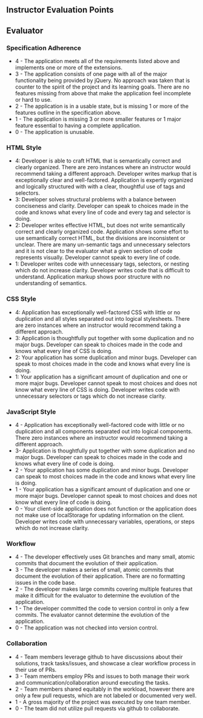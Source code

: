 ## Instructor Evaluation Points
## Evaluator

### Specification Adherence

- 4 - The application meets all of the requirements listed above and implements one or more of the extensions.
- 3 - The application consists of one page with all of the major functionality being provided by jQuery. No approach was taken that is counter to the spirit of the project and its learning goals. There are no features missing from above that make the application feel incomplete or hard to use.
- 2 - The application is in a usable state, but is missing 1 or more of the features outline in the specification above.
- 1 - The application is missing 3 or more smaller features or 1 major feature essential to having a complete application.
- 0 - The application is unusable.

### HTML Style

- 4: Developer is able to craft HTML that is semantically correct and clearly organized. There are zero instances where an instructor would recommend taking a different approach. Developer writes markup that is exceptionally clear and well-factored. Application is expertly organized and logically structured with with a clear, thoughtful use of tags and selectors.
- 3: Developer solves structural problems with a balance between conciseness and clarity. Developer can speak to choices made in the code and knows what every line of code and every tag and selector is doing.
- 2: Developer writes effective HTML, but does not write semantically correct and clearly organized code. Application shows some effort to use semantically correct HTML, but the divisions are inconsistent or unclear. There are many un-semantic tags and unnecessary selectors and it is not clear to the evaluator what a given section of code represents visually. Developer cannot speak to every line of code.
- 1: Developer writes code with unnecessary tags, selectors, or nesting which do not increase clarity. Developer writes code that is difficult to understand. Application markup shows poor structure with no understanding of semantics.

### CSS Style

- 4: Application has exceptionally well-factored CSS with little or no duplication and all styles separated out into logical stylesheets. There are zero instances where an instructor would recommend taking a different approach.
- 3: Application is thoughtfully put together with some duplication and no major bugs. Developer can speak to choices made in the code and knows what every line of CSS is doing.
- 2: Your application has some duplication and minor bugs. Developer can speak to most choices made in the code and knows what every line is doing.
- 1: Your application has a significant amount of duplication and one or more major bugs. Developer cannot speak to most choices and does not know what every line of CSS is doing. Developer writes code with unnecessary selectors or tags which do not increase clarity.

### JavaScript Style

- 4 - Application has exceptionally well-factored code with little or no duplication and all components separated out into logical components. There zero instances where an instructor would recommend taking a different approach.
- 3- Application is thoughtfully put together with some duplication and no major bugs. Developer can speak to choices made in the code and knows what every line of code is doing.
- 2 - Your application has some duplication and minor bugs. Developer can speak to most choices made in the code and knows what every line is doing.
- 1 - Your application has a significant amount of duplication and one or more major bugs. Developer cannot speak to most choices and does not know what every line of code is doing.
- 0 - Your client-side application does not function or the application does not make use of localStorage for updating information on the client. Developer writes code with unnecessary variables, operations, or steps which do not increase clarity.

### Workflow

- 4 - The developer effectively uses Git branches and many small, atomic commits that document the evolution of their application.
- 3 - The developer makes a series of small, atomic commits that document the evolution of their application. There are no formatting issues in the code base.
- 2 - The developer makes large commits covering multiple features that make it difficult for the evaluator to determine the evolution of the application.
- 1 - The developer committed the code to version control in only a few commits. The evaluator cannot determine the evolution of the application.
- 0 - The application was not checked into version control.

### Collaboration

- 4 - Team members leverage github to have discussions about their solutions, track tasks/issues, and showcase a clear workflow process in their use of PRs.
- 3 - Team members employ PRs and issues to both manage their work and communication/collaboration around executing the tasks.
- 2 - Team members shared equitably in the workload, however there are only a few pull requests, which are not labeled or documented very well.
- 1 - A gross majority of the project was executed by one team member.
- 0 - The team did not utilize pull requests via github to collaborate.
